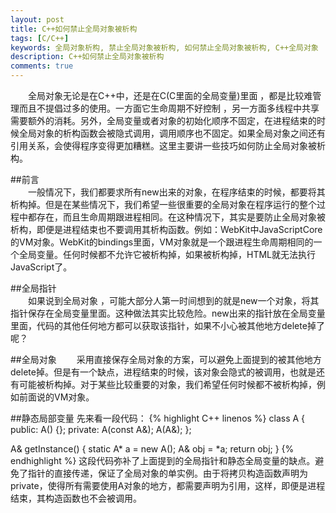 ```yaml
---
layout: post
title: C++如何禁止全局对象被析构
tags: [C/C++]
keywords: 全局对象析构, 禁止全局对象被析构, 如何禁止全局对象被析构, C++全局对象
description: C++如何禁止全局对象被析构
comments: true
---
```

&emsp;&emsp;全局对象无论是在C++中，还是在C(C里面的全局变量)里面 ，都是比较难管理而且不提倡过多的使用。一方面它生命周期不好控制 ，另一方面多线程中共享需要额外的消耗。另外，全局变量或者对象的初始化顺序不固定，在进程结束的时候全局对象的析构函数会被隐式调用，调用顺序也不固定。如果全局对象之间还有引用关系，会使得程序变得更加糟糕。这里主要讲一些技巧如何防止全局对象被析构。

<!--more-->

##前言   
&emsp;&emsp;一般情况下，我们都要求所有new出来的对象，在程序结束的时候，都要将其析构掉。但是在某些情况下，我们希望一些很重要的全局对象在程序运行的整个过程中都存在，而且生命周期跟进程相同。在这种情况下，其实是要防止全局对象被析构，即便是进程结束也不要调用其析构函数。例如：WebKit中JavaScriptCore的VM对象。WebKit的bindings里面，VM对象就是一个跟进程生命周期相同的一个全局变量。任何时候都不允许它被析构掉，如果被析构掉，HTML就无法执行JavaScript了。

##全局指针  
&emsp;&emsp;如果说到全局对象 ，可能大部分人第一时间想到的就是new一个对象，将其指针保存在全局变量里面。这种做法其实比较危险。new出来的指针放在全局变量里面，代码的其他任何地方都可以获取该指针，如果不小心被其他地方delete掉了呢？

##全局对象
&emsp;&emsp;采用直接保存全局对象的方案，可以避免上面提到的被其他地方delete掉。但是有一个缺点，进程结束的时候，该对象会隐式的被调用，也就是还有可能被析构掉。对于某些比较重要的对象，我们希望任何时候都不被析构掉，例如前面说的VM对象。

##静态局部变量
先来看一段代码：
{% highlight C++ linenos %}
class A {
public:
    A() {};
private:
    A(const A&);
    A(A&);
};

A& getInstance()
{
    static A* a = new A();
    A& obj = *a;
    return obj;
}
{% endhighlight %}
这段代码弥补了上面提到的全局指针和静态全局变量的缺点。避免了指针的直接传递，保证了全局对象的单实例。由于将拷贝构造函数声明为private，使得所有需要使用A对象的地方，都需要声明为引用，这样，即便是进程结束，其构造函数也不会被调用。
